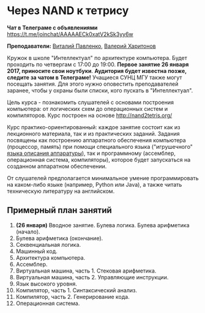 # Через NAND к тетрису

**Чат в Телеграме с объявлениями** https://t.me/joinchat/AAAAAECk0xatV2kSk3yy6w

**Преподаватели:** [Виталий Павленко](https://vk.com/vitalypavlenko), [Валерий Харитонов](https://vk.com/kharvd)

Кружок в школе "Интеллектуал" по архитектуре компьютера. Будет проходить по четвергам с 17:00 до 19:00. **Первое занятие 26 января 2017, приносите свои ноутбуки**. **Аудитория будет известна позже, следите за чатом в Телеграме!** Учащиеся СУНЦ МГУ также могут посещать занятия. Для этого нужно оповестить преподавателей заранее, чтобы у охраны были списки, кого пускать в "Интеллектуал".

Цель курса - познакомить слушателей с основами построения компьютера: от логических схем до операционных систем и компиляторов. Курс построен на основе http://nand2tetris.org/

Курс практико-ориентированный: каждое занятие состоит как из лекционного материала, так и из практических заданий. Задания посвящены как построению аппаратного обеспечения компьютера (процессор, память) при помощи специального языка ("игрушечного" [языка описания аппаратуры](https://ru.wikipedia.org/wiki/%D0%AF%D0%B7%D1%8B%D0%BA_%D0%BE%D0%BF%D0%B8%D1%81%D0%B0%D0%BD%D0%B8%D1%8F_%D0%B0%D0%BF%D0%BF%D0%B0%D1%80%D0%B0%D1%82%D1%83%D1%80%D1%8B)), так и программному (ассемблер, операционная система, компиляторы), которое будет запускаться на созданном аппаратном обеспечении.

От слушателей предполагается минимальное умение программировать на каком-либо языке (например, Python или Java), а также читать техническую литературу на английском.

## Примерный план занятий
1. **(26 января)** Вводное занятие. Булева логика. Булева арифметика (начало).
2. Булева арифметика (окончание).
3. Секвенциальная логика.
4. Машинный код.
5. Архитектура компьютера.
6. Ассемблер.
7. Виртуальная машина, часть 1. Стековая арифметика.
8. Виртуальная машина, часть 2. Управляющие инструкции.
9. Язык высокого уровня.
10. Компилятор, часть 1. Синтаксический анализ.
11. Компилятор, часть 2. Генерирование кода.
12. Операционная система.
